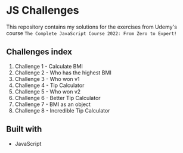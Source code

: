 # JS Challenges

This repository contains my solutions for the exercises from Udemy's course `The Complete JavaScript Course 2022: From Zero to Expert!`

## Challenges index

1. Challenge 1 - Calculate BMI
2. Challenge 2 - Who has the highest BMI
3. Challenge 3 - Who won v1
4. Challenge 4 - Tip Calculator
5. Challenge 5 - Who won v2
6. Challenge 6 - Better Tip Calculator
7. Challenge 7 - BMI as an object
8. Challenge 8 - Incredible Tip Calculator

## Built with

- JavaScript
